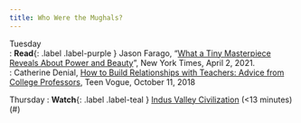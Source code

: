 ```yaml
---
title: Who Were the Mughals?
---
```


Tuesday  
: **Read**{: .label .label-purple } Jason Farago, “[What a Tiny Masterpiece Reveals About Power and Beauty](https://www.nytimes.com/interactive/2021/04/02/arts/design/shah-jahan-chitarman.html)”, New York Times, April 2, 2021.  
: Catherine Denial, [How to Build Relationships with Teachers: Advice from College Professors](https://www.teenvogue.com/story/how-to-build-relationships-with-college-professors), Teen Vogue, October 11, 2018

Thursday
: **Watch**{: .label .label-teal } [Indus Valley Civilization](https://www.youtube.com/watch?v=n7ndRwqJYDM) (<13 minutes)(#)
